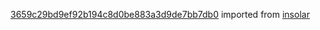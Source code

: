 [3659c29bd9ef92b194c8d0be883a3d9de7bb7db0](https://github.com/insolar/insolar/commit/3659c29bd9ef92b194c8d0be883a3d9de7bb7db0) imported from [insolar](https://github.com/insolar/insolar)
